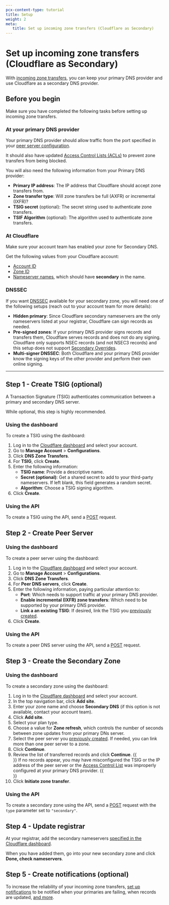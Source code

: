 ```yaml
---
pcx-content-type: tutorial
title: Setup
weight: 2
meta:
   title: Set up incoming zone transfers (Cloudflare as Secondary)
---
```


# Set up incoming zone transfers (Cloudflare as Secondary)

With [incoming zone transfers](/dns/zone-setups/zone-transfers/cloudflare-as-secondary/), you can keep your primary DNS provider and use Cloudflare as a secondary DNS provider.

## Before you begin

Make sure you have completed the following tasks before setting up incoming zone transfers.

### At your primary DNS provider

Your primary DNS provider should allow traffic from the port specified in your [peer server configuration](#step-2---create-peer-server).

It should also have updated [Access Control Lists (ACLs)](/dns/zone-setups/zone-transfers/access-control-lists/default-values/#cloudflare-as-secondary) to prevent zone transfers from being blocked.

You will also need the following information from your Primary DNS provider:

- **Primary IP address**: The IP address that Cloudflare should accept zone transfers from.
- **Zone transfer type**: Will zone transfers be full (AXFR) or incremental (IXFR)?
- **TSIG secret** (optional): The secret string used to authenticate zone transfers.
- **TSIF Algorithm** (optional): The algorithm used to authenticate zone transfers.

### At Cloudflare

Make sure your account team has enabled your zone for Secondary DNS.

Get the following values from your Cloudflare account:
- [Account ID](/fundamentals/get-started/basic-tasks/find-account-and-zone-ids/)
- [Zone ID](/fundamentals/get-started/basic-tasks/find-account-and-zone-ids/)
- [Nameserver names](/dns/zone-setups/full-setup/setup/#get-nameserver-names), which should have **secondary** in the name.

### DNSSEC

If you want [DNSSEC](https://www.cloudflare.com/dns/dnssec/how-dnssec-works/) available for your secondary zone, you will need one of the following setups (reach out to your account team for more details):

- **Hidden primary**: Since Cloudflare secondary nameservers are the only nameservers listed at your registrar, Cloudflare can sign records as needed.
- **Pre-signed zones**: If your primary DNS provider signs records and transfers them, Cloudflare serves records and does not do any signing. Cloudflare only supports NSEC records (and not NSEC3 records) and this setup does not support [Secondary Overrides](https://support.cloudflare.com/hc/articles/360042169091).
- **Multi-signer DNSSEC**: Both Cloudflare and your primary DNS provider know the signing keys of the other provider and perform their own online signing.

---

## Step 1 - Create TSIG (optional)

A Transaction Signature (TSIG) authenticates communication between a primary and secondary DNS server.

While optional, this step is highly recommended.

### Using the dashboard

To create a TSIG using the dashboard:

1. Log in to the [Cloudflare dashboard](https://dash.cloudflare.com/login) and select your account.
2. Go to **Manage Account** > **Configurations**.
3. Click **DNS Zone Transfers**.
4. For **TSIG**, click **Create**. 
5. Enter the following information:
    - **TSIG name**: Provide a descriptive name.
    - **Secret (optional)**: Get a shared secret to add to your third-party nameservers. If left blank, this field generates a random secret.
    - **Algorithm**: Choose a TSIG signing algorithm.
6. Click **Create**.

### Using the API

To create a TSIG using the API, send a [POST](https://api.cloudflare.com/#secondary-dns-tsig--create-tsig) request.

## Step 2 - Create Peer Server

### Using the dashboard

To create a peer server using the dashboard:

1. Log in to the [Cloudflare dashboard](https://dash.cloudflare.com/login) and select your account.
2. Go to **Manage Account** > **Configurations**.
3. Click **DNS Zone Transfers**.
4. For **Peer DNS servers**, click **Create**. 
5. Enter the following information, paying particular attention to:
    - **Port**: Which needs to support traffic at your primary DNS provider.
    - **Enable incremental (IXFR) zone transfers**: Which need to be supported by your primary DNS provider.
    - **Link a an existing TSIG**: If desired, link the TSIG you [previously created](#step-1---create-tsig-optional). 
6. Click **Create**.

### Using the API

To create a peer DNS server using the API, send a [POST](https://api.cloudflare.com/#secondary-dns-peer--create-peer) request.

## Step 3 - Create the Secondary Zone

### Using the dashboard

To create a secondary zone using the dashboard:

1. Log in to the [Cloudflare dashboard](https://dash.cloudflare.com/login) and select your account.
2. In the top navigation bar, click **Add site**.
3. Enter your zone name and choose **Secondary DNS** (if this option is not available, contact your account team).
4. Click **Add site**.
5. Select your plan type.
6. Choose a value for **Zone refresh**, which controls the number of seconds between zone updates from your primary DNs server.
7. Select the peer server you [previously created](#step-2---create-peer-server). If needed, you can link more than one peer server to a zone.
8. Click **Continue**.
9. Review the list of transferred records and click **Continue**.
    {{<Aside type="note">}} If no records appear, you may have misconfigured the TSIG or the IP address of the peer server or the [Access Control List](/dns/zone-setups/zone-transfers/access-control-lists/default-values/#cloudflare-as-secondary) was improperly configured at your primary DNS provider.
    {{</Aside>}}
10. Click **Initiate zone transfer**.

### Using the API

To create a secondary zone using the API, send a [POST](https://api.cloudflare.com/#zone-create-zone) request with the `type` parameter set to `"secondary"`.

## Step 4 - Update registrar

At your registrar, add the secondary nameservers [specified in the Cloudflare dashboard](/dns/zone-setups/full-setup/setup/#get-nameserver-names).

When you have added them, go into your new secondary zone and click **Done, check nameservers**.

## Step 5 - Create notifications (optional)

To increase the reliability of your incoming zone transfers, [set up notifications](/fundamentals/notifications/create-notifications/) to be notified when your primaries are failing, when records are updated, [and more](/fundamentals/notifications/notification-available/#dns).